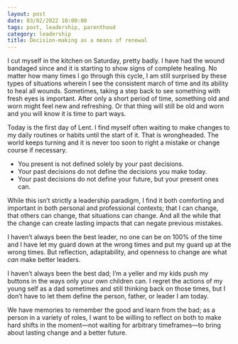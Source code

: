 ```yaml
---
layout: post
date: 03/02/2022 10:00:00
tags: post, leadership, parenthood
category: leadership
title: Decision-making as a means of renewal
---
```


I cut myself in the kitchen on Saturday, pretty badly. I have had the wound bandaged since and it is starting to show signs of complete healing. No matter how many times I go through this cycle, I am still surprised by these types of situations wherein I see the consistent march of time and its ability to heal all wounds. Sometimes, taking a step back to see something with fresh eyes is important. After only a short period of time, something old and worn might feel new and refreshing. Or that thing will still be old and worn and you will know it is time to part ways.

Today is the first day of Lent. I find myself often waiting to make changes to my daily routines or habits until the start of it. That is wrongheaded. The world keeps turning and it is never too soon to right a mistake or change course if necessary. 

- You present is not defined solely by your past decisions.
- Your past decisions do not define the decisions you make today.
- Your past decisions do not define your future, but your present ones can.

While this isn’t strictly a leadership paradigm, I find it both comforting and important in both personal and professional contexts; that I can change, that others can change, that situations can change. And all the while that the change can create lasting impacts that can negate previous mistakes.

I haven’t always been the best leader, no one can be on 100% of the time and I have let my guard down at the wrong times and put my guard up at the wrong times. But reflection, adaptability, and openness to change are what *can* make better leaders.

I haven’t always been the best dad; I’m a yeller and my kids push my buttons in the ways only your own children can. I regret the actions of my young self as a dad sometimes and still thinking back on those times, but I don’t have to let them define the person, father, or leader I am today.

We have memories to remember the good and learn from the bad; as a person in a variety of roles, I want to be willing to reflect on both to make hard shifts in the moment—not waiting for arbitrary timeframes—to bring about lasting change and a better future.







